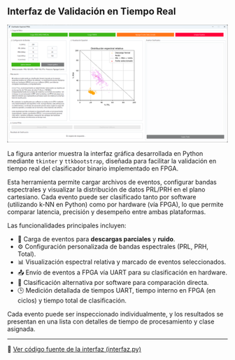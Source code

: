 ## Interfaz de Validación en Tiempo Real

<p align="center">
  <img src="interfaz_gui.png" alt="Interfaz gráfica GUI - Clasificador FPGA" width="800"/>
</p>

La figura anterior muestra la interfaz gráfica desarrollada en Python mediante `tkinter` y `ttkbootstrap`, diseñada para facilitar la validación en tiempo real del clasificador binario implementado en FPGA.

Esta herramienta permite cargar archivos de eventos, configurar bandas espectrales y visualizar la distribución de datos PRL/PRH en el plano cartesiano. Cada evento puede ser clasificado tanto por software (utilizando k-NN en Python) como por hardware (vía FPGA), lo que permite comparar latencia, precisión y desempeño entre ambas plataformas.

Las funcionalidades principales incluyen:

- 📁 Carga de eventos para **descargas parciales** y **ruido**.  
- ⚙️ Configuración personalizada de bandas espectrales (PRL, PRH, Total).
- 📊 Visualización espectral relativa y marcado de eventos seleccionados.
- 📤 Envío de eventos a FPGA vía UART para su clasificación en hardware.
- 🧮 Clasificación alternativa por software para comparación directa.
- 🕒 Medición detallada de tiempos UART, tiempo interno en FPGA (en ciclos) y tiempo total de clasificación.

Cada evento puede ser inspeccionado individualmente, y los resultados se presentan en una lista con detalles de tiempo de procesamiento y clase asignada.

---

🔗 [Ver código fuente de la interfaz (interfaz.py)](interfaz.py)
